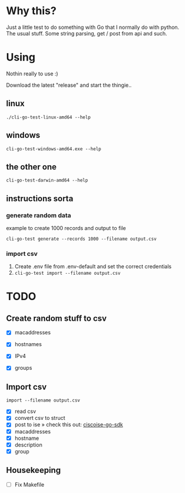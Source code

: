 # Why this?

Just a little test to do something with Go that I normally do with python.  
The usual stuff. Some string parsing, get / post from api and such.

# Using

Nothin really to use :)

Download the latest "release" and start the thingie..

## linux

`./cli-go-test-linux-amd64 --help`

## windows

`cli-go-test-windows-amd64.exe --help`

## the other one

`cli-go-test-darwin-amd64 --help`

## instructions sorta

### generate random data

example to create 1000 records and output to file

`cli-go-test generate --records 1000 --filename output.csv`

### import csv

1. Create .env file from .env-default and set the correct credentials
2. `cli-go-test import --filename output.csv`

# TODO

## Create random stuff to csv


- [x] macaddresses 
- [x] hostnames
- [x] IPv4 
- [x] groups


## Import csv

`import --filename output.csv`

- [x] read csv
- [x] convert csv to struct
- [x] post to ise » check this out: [ciscoise-go-sdk](https://github.com/CiscoISE/ciscoise-go-sdk)
 - [x] macaddresses
 - [x] hostname
 - [x] description
 - [x] group

## Housekeeping

- [ ] Fix Makefile

